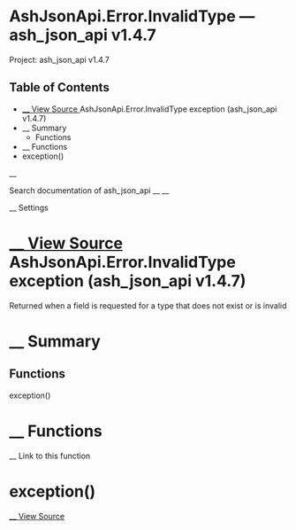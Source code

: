 # AshJsonApi.Error.InvalidType — ash_json_api v1.4.7

Project: ash_json_api v1.4.7

## Table of Contents

- [ __ View Source ](external_link) AshJsonApi.Error.InvalidType exception (ash_json_api v1.4.7)
- __ Summary
  - Functions
- __ Functions
- exception()

__

Search documentation of ash_json_api __ __

__ Settings

#  [ __ View Source ](external_link) AshJsonApi.Error.InvalidType exception (ash_json_api v1.4.7)

Returned when a field is requested for a type that does not exist or is invalid

#  __ Summary

##  Functions

exception()

#  __ Functions

__ Link to this function

# exception()

[ __ View Source ](external_link)
